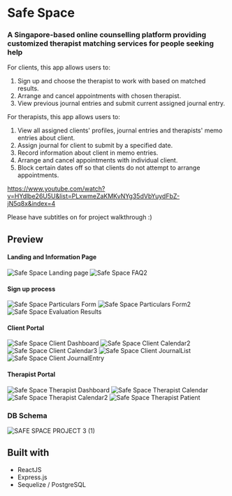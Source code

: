 # Safe Space
### A Singapore-based online counselling platform providing customized therapist matching services for people seeking help


For clients, this app allows users to:
1. Sign up and choose the therapist to work with based on matched results.
2. Arrange and cancel appointments with chosen therapist.
3. View previous journal entries and submit current assigned journal entry.


For therapists, this app allows users to:
1. View all assigned clients' profiles, journal entries and therapists' memo entries about client.
2. Assign journal for client to submit by a specified date.
3. Record information about client in memo entries.
4. Arrange and cancel appointments with individual client.
5. Block certain dates off so that clients do not attempt to arrange appointments.

https://www.youtube.com/watch?v=HYdlbe26U5U&list=PLxwmeZaKMKvNYg35dVbYuydFbZ-jN5q8x&index=4

Please have subtitles on for project walkthrough :)

## Preview

#### Landing and Information Page
![Safe Space Landing page](https://user-images.githubusercontent.com/105807323/201477450-590909f0-8c52-4131-bbcb-89c0364e4d0f.png)
![Safe Space FAQ2](https://user-images.githubusercontent.com/105807323/201477459-5203d955-b28c-4d61-8107-2bb14dbb78e7.png)

#### Sign up process
![Safe Space Particulars Form](https://user-images.githubusercontent.com/105807323/201477586-4295da6c-a397-4d83-8afe-036b9d755094.png)
![Safe Space Particulars Form2](https://user-images.githubusercontent.com/105807323/201477588-1d8cb3db-2404-465a-a79d-c31ad920cf89.png)
![Safe Space Evaluation Results](https://user-images.githubusercontent.com/105807323/201477638-795a6eba-a93a-4ebb-a16b-7f377116e6b3.png)

#### Client Portal
![Safe Space Client Dashboard](https://user-images.githubusercontent.com/105807323/201477511-a97e8f5c-8eaa-4c46-9795-f99ff4eafe0e.png)
![Safe Space Client Calendar2](https://user-images.githubusercontent.com/105807323/201477538-8d60e156-ec2e-4778-8695-4499beb5334e.png)
![Safe Space Client Calendar3](https://user-images.githubusercontent.com/105807323/201477540-109759de-bd8f-4b29-85c9-ff59e927c40e.png)
![Safe Space Client JournalList](https://user-images.githubusercontent.com/105807323/201477548-79a272aa-b09a-4eb3-8085-4caa512b04d0.png)
![Safe Space Client JournalEntry](https://user-images.githubusercontent.com/105807323/201477708-0ad35a14-cf1f-4f38-a2a8-2116924ce567.png)

#### Therapist Portal
![Safe Space Therapist Dashboard](https://user-images.githubusercontent.com/105807323/201477653-133b403f-ecfa-44d3-ad0b-985d13438083.png)
![Safe Space Therapist Calendar](https://user-images.githubusercontent.com/105807323/201477657-6e40352b-c8bb-4bf3-9f59-be72a7e2811c.png)
![Safe Space Therapist Calendar2](https://user-images.githubusercontent.com/105807323/201477663-c217042f-67a5-4a01-b9d5-e1b3ed629c48.png)
![Safe Space Therapist Patient](https://user-images.githubusercontent.com/105807323/201477666-6b05de8e-67fb-404d-af16-84a7ae1361e1.png)

### DB Schema
![SAFE SPACE PROJECT 3 (1)](https://user-images.githubusercontent.com/105807323/201513020-84191130-6602-4dcc-8713-fcd616612830.png)


## Built with

- ReactJS
- Express.js
- Sequelize / PostgreSQL
